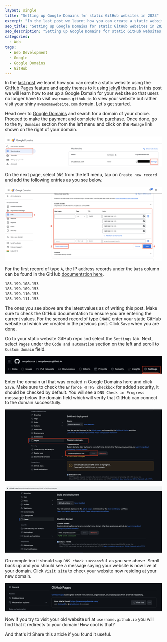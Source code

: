 ```yaml
---
layout: single
title: "Setting up Google Domains for static GitHub websites in 2023"
excerpt: "In the last post we learnt how you can create a static website using the GitHub Pages feature and apply themes to it using jekyll themes."
seo_title: "Setting up Google Domains for static GitHub websites in 2023"
seo_description: "Setting up Google Domains for static GitHub websites in 2023"
categories:
  - Web
tags:
  - Web Development
  - Google
  - Google Domains
  - GitHub
---
```

In the [last post](https://www.anupdsouza.com/web/create-website-github-and-jekyll/) we learnt how you can create a static website using the [GitHub Pages](https://pages.github.com/) feature and apply themes to it using [jekyll](https://jekyllrb.com/) themes. In this post we will learn how to set up a Google Domain for your website so that users no longer have to visit `username.github.io` to view your website but rather visit your shiny `awesomewebsite.com` domain. Let's get started.

Head over to [Google Domains](https://domains.google.com/registrar/search) and search for a domain of your choice. Proceed to make the payment and complete the purchase. Once done, go to the `My Domains` section from the left menu and click on the `Manage` link shown on the right of your domain.

![image](/assets/images/post4/gd-step-1.png)

On the next page, select `DNS` from the left menu, tap on `Create new record` and add the following entries as you see below.

![image](/assets/images/post4/gd-step-2.png)

For the first record of type `A`, the IP address records under the `Data` column can be found in the GitHub [documentation here](https://docs.github.com/en/pages/configuring-a-custom-domain-for-your-github-pages-site/managing-a-custom-domain-for-your-github-pages-site#configuring-an-apex-domain).

```
185.199.108.153
185.199.109.153
185.199.110.153
185.199.111.153
```
The ones you see above are the latest values as of writing this post. Make sure to check the GitHub documentation to ensure you are entering the current values. For the second record of type `CNAME` enter your static GitHub website url which we created in the previous post. Click `Save` when you are done.

Go to your static website GitHub repo and select the `Settings` tab.
Next, select `Pages` under the `Code and automation` section on the left and scroll to `Custom domain` field.

![image](/assets/images/post4/gd-step-3.png)

Enter the domain url that was created in Google Domains here and click `Save`. Make sure to check the `Enforce HTTPS checkbox` for added security, it should be checked by default. You will see a `DNS Check in Progress` message below the domain field which will verify that GitHub can connect to the domain successfully.

![image](/assets/images/post4/gd-step-4.png)

![image](/assets/images/post4/gd-step-5.png)

On completion it should say `DNS check successful` as you see above. Scroll back up and you should see a message saying your website is now live at your domain. Click `Visit site` to check your website now residing at your new domain.

![image](/assets/images/post4/gd-step-6.png)

Now if you try to visit your old website url at `username.github.io` you will find that it redirects to your domain! How cool is that?

And that's it! Share this article if you found it useful.


